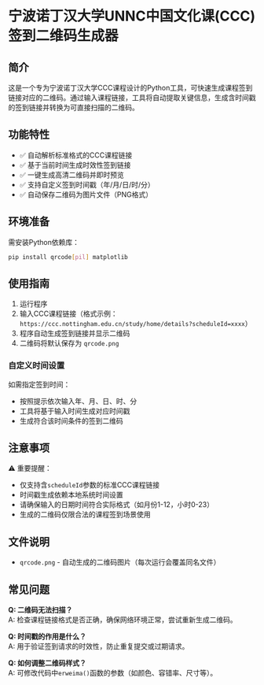 # 宁波诺丁汉大学UNNC中国文化课(CCC)签到二维码生成器

## 简介
这是一个专为宁波诺丁汉大学CCC课程设计的Python工具，可快速生成课程签到链接对应的二维码。通过输入课程链接，工具将自动提取关键信息，生成含时间戳的签到链接并转换为可直接扫描的二维码。

## 功能特性
- ✅ 自动解析标准格式的CCC课程链接
- ✅ 基于当前时间生成时效性签到链接
- ✅ 一键生成高清二维码并即时预览
- ✅ 支持自定义签到时间戳（年/月/日/时/分）
- ✅ 自动保存二维码为图片文件（PNG格式）

## 环境准备
需安装Python依赖库：
```bash
pip install qrcode[pil] matplotlib
```

## 使用指南
1. 运行程序
2. 输入CCC课程链接（格式示例：`https://ccc.nottingham.edu.cn/study/home/details?scheduleId=xxxx`）
3. 程序自动生成签到链接并显示二维码
4. 二维码将默认保存为 `qrcode.png`

### 自定义时间设置
如需指定签到时间：
- 按照提示依次输入年、月、日、时、分
- 工具将基于输入时间生成对应时间戳
- 生成符合该时间条件的签到二维码

## 注意事项
⚠️ 重要提醒：
- 仅支持含`scheduleId`参数的标准CCC课程链接
- 时间戳生成依赖本地系统时间设置
- 请确保输入的日期时间符合实际格式（如月份1-12，小时0-23）
- 生成的二维码仅限合法的课程签到场景使用

## 文件说明
- `qrcode.png` - 自动生成的二维码图片（每次运行会覆盖同名文件）

## 常见问题
**Q: 二维码无法扫描？**  
A: 检查课程链接格式是否正确，确保网络环境正常，尝试重新生成二维码。

**Q: 时间戳的作用是什么？**  
A: 用于验证签到请求的时效性，防止重复提交或过期请求。

**Q: 如何调整二维码样式？**  
A: 可修改代码中`erweima()`函数的参数（如颜色、容错率、尺寸等）。
